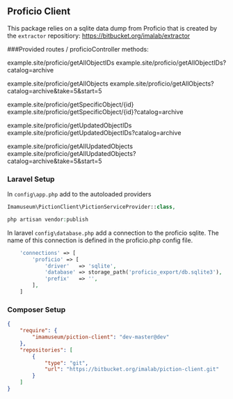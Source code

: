 ## Proficio Client

This package relies on a sqlite data dump from Proficio that is created by the `extractor` repositiory: https://bitbucket.org/imalab/extractor

###Provided routes / proficioController methods:

example.site/proficio/getAllObjectIDs
example.site/proficio/getAllObjectIDs?catalog=archive

example.site/proficio/getAllObjects
example.site/proficio/getAllObjects?catalog=archive&take=5&start=5

example.site/proficio/getSpecificObject/{id}
example.site/proficio/getSpecificObject/{id}?catalog=archive

example.site/proficio/getUpdatedObjectIDs
example.site/proficio/getUpdatedObjectIDs?catalog=archive

example.site/proficio/getAllUpdatedObjects
example.site/proficio/getAllUpdatedObjects?catalog=archive&take=5&start=5


### Laravel Setup

In `config\app.php` add to the autoloaded providers
```php
Imamuseum\PictionClient\PictionServiceProvider::class,
```

```php
php artisan vendor:publish
```

In laravel `config\database.php` add a connection to the proficio sqlite. The name of this connection is defined in the proficio.php config file.
```php
    'connections' => [
        'proficio' => [
            'driver'   => 'sqlite',
            'database' => storage_path('proficio_export/db.sqlite3'),
            'prefix'   => '',
        ],
    ]
```

### Composer Setup
```json
{
    "require": {
        "imamuseum/piction-client": "dev-master@dev"
    },
    "repositories": [
        {
            "type": "git",
            "url": "https://bitbucket.org/imalab/piction-client.git"
        }
    ]
}
```

